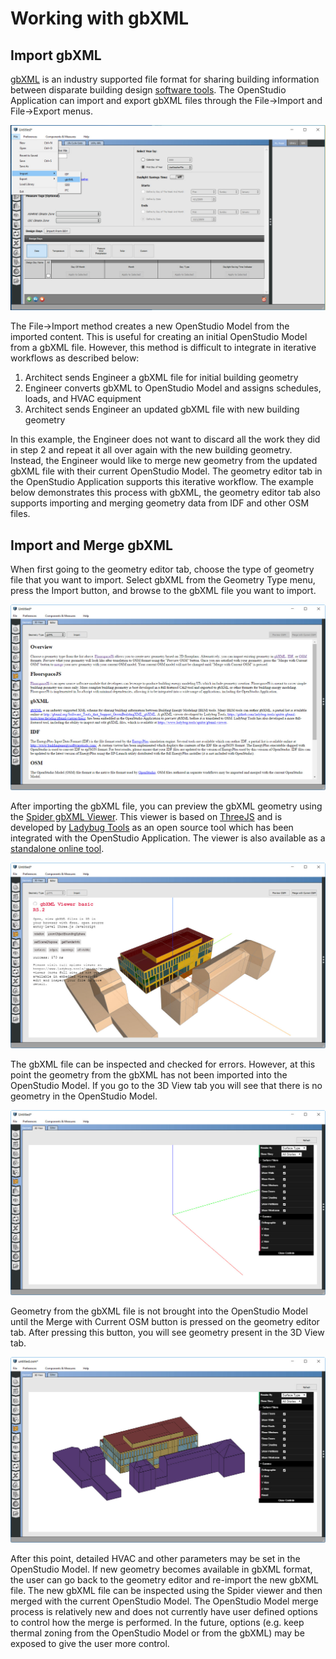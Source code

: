 <h1>Working with gbXML</h1>

## Import gbXML

[gbXML](http://www.gbxml.org/) is an industry supported file format for sharing building information between disparate building design [software tools](http://www.gbxml.org/Software_Tools_that_Support_GreenBuildingXML_gbXML).  The OpenStudio Application can import and export gbXML files through the File->Import and File->Export menus.

[![gbXML File Import](img/gbxmlimport/file_import.jpg)](img/gbxmlimport/file_import.jpg)

The File->Import method creates a new OpenStudio Model from the imported content.  This is useful for creating an initial OpenStudio Model from a gbXML file.  However, this method is difficult to integrate in iterative workflows as described below:

1. Architect sends Engineer a gbXML file for initial building geometry
2. Engineer converts gbXML to OpenStudio Model and assigns schedules, loads, and HVAC equipment
3. Architect sends Engineer an updated gbXML file with new building geometry

In this example, the Engineer does not want to discard all the work they did in step 2 and repeat it all over again with the new building geometry.  Instead, the Engineer would like to merge new geometry from the updated gbXML file with their current OpenStudio Model.  The geometry editor tab in the OpenStudio Application supports this iterative workflow.  The example below demonstrates this process with gbXML, the geometry editor tab also supports importing and merging geometry data from IDF and other OSM files.

## Import and Merge gbXML

When first going to the geometry editor tab, choose the type of geometry file that you want to import.  Select gbXML from the Geometry Type menu, press the Import button, and browse to the gbXML file you want to import.

[![Geometry Editor](img/gbxmlimport/geometry_editor.jpg)](img/gbxmlimport/geometry_editor.jpg)

After importing the gbXML file, you can preview the gbXML geometry using the [Spider gbXML Viewer](https://ladybug.tools/spider-gbxml-tools).  This viewer is based on [ThreeJS](https://threejs.org/) and is developed by [Ladybug Tools](https://www.ladybug.tools/) as an open source tool which has been integrated with the OpenStudio Application.  The viewer is also available as a [standalone online tool](https://www.ladybug.tools/spider-gbxml-tools/gbxml-viewer-basic/  ).

[![Imported gbXML](img/gbxmlimport/imported_gbxml.jpg)](img/gbxmlimport/imported_gbxml.jpg)

The gbXML file can be inspected and checked for errors.  However, at this point the geometry from the gbXML has not been imported into the OpenStudio Model.  If you go to the 3D View tab you will see that there is no geometry in the OpenStudio Model.

[![Unmerged Model](img/gbxmlimport/unmerged_model.jpg)](img/gbxmlimport/unmerged_model.jpg)

Geometry from the gbXML file is not brought into the OpenStudio Model until the Merge with Current OSM button is pressed on the geometry editor tab.  After pressing this button, you will see geometry present in the 3D View tab.

[![Merged Model](img/gbxmlimport/merged_model.jpg)](img/gbxmlimport/merged_model.jpg)

After this point, detailed HVAC and other parameters may be set in the OpenStudio Model.  If new geometry becomes available in gbXML format, the user can go back to the geometry editor and re-import the new gbXML file.  The new gbXML file can be inspected using the Spider viewer and then merged with the current OpenStudio Model.  The OpenStudio Model merge process is relatively new and does not currently have user defined options to control how the merge is performed.  In the future, options (e.g. keep thermal zoning from the OpenStudio Model or from the gbXML) may be exposed to give the user more control.

